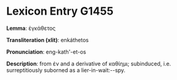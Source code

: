 # Lexicon Entry G1455

**Lemma**: ἐγκάθετος

**Transliteration (xlit)**: enkáthetos

**Pronunciation**: eng-kath'-et-os

**Description**:
from ἐν and a derivative of καθίημι; subinduced, i.e. surreptitiously suborned as a lier-in-wait:--spy.
